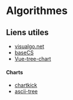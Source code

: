 # Algorithmes

<Posts/>

<h2>Liens utiles</h2>

* [visualgo.net](https://visualgo.net/en/heap?slide=1)
* [baseCS](https://medium.com/basecs)
* [Vue-tree-chart](https://github.com/tower1229/Vue-Tree-Chart)

#### Charts
* [chartkick](https://chartkick.com/vue)
* [ascii-tree](https://github.com/antonmedv/asciitree)
